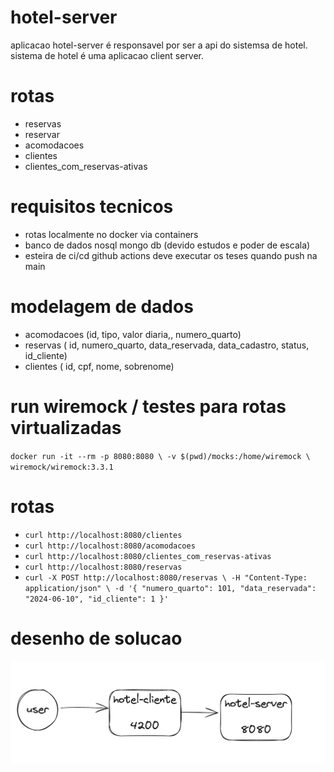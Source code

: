 # hotel-server

aplicacao hotel-server é responsavel por ser a api do sistemsa de hotel.
sistema de hotel é uma aplicacao client server.

# rotas 
- reservas
- reservar
- acomodacoes
- clientes
- clientes_com_reservas-ativas

# requisitos tecnicos
- rotas localmente no docker via containers 
- banco de dados nosql mongo db (devido estudos e poder de escala)
- esteira de ci/cd github actions deve executar os teses quando push na main
 
# modelagem de dados

- acomodacoes (id, tipo, valor diaria,, numero_quarto) 
- reservas ( id, numero_quarto, data_reservada, data_cadastro, status, id_cliente)
-  clientes ( id, cpf, nome, sobrenome)
 
# run wiremock / testes para rotas virtualizadas
`docker run -it --rm -p 8080:8080 \
-v $(pwd)/mocks:/home/wiremock \
wiremock/wiremock:3.3.1`

# rotas 
- `curl http://localhost:8080/clientes`
- `curl http://localhost:8080/acomodacoes`
- `curl http://localhost:8080/clientes_com_reservas-ativas`
- `curl http://localhost:8080/reservas` 
- `curl -X POST http://localhost:8080/reservas \
  -H "Content-Type: application/json" \
  -d '{
  "numero_quarto": 101,
  "data_reservada": "2024-06-10",
  "id_cliente": 1
  }'`

# desenho de solucao 
![img.png](img.png)
